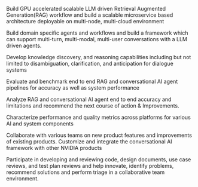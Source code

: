 Build GPU accelerated scalable LLM driven Retrieval Augmented Generation(RAG) workflow and build a scalable microservice based architecture deployable on multi-node, multi-cloud environment

Build domain specific agents and workflows and build a framework which can support multi-turn, multi-modal, multi-user conversations with a LLM driven agents.

Develop knowledge discovery, and reasoning capabilities including but not limited to disambiguation, clarification, and anticipation for dialogue systems

Evaluate and benchmark end to end RAG and conversational AI agent pipelines for accuracy as well as system performance

Analyze RAG and conversational AI agent end to end accuracy and limitations and recommend the next course of action & Improvements.

Characterize performance and quality metrics across platforms for various AI and system components

Collaborate with various teams on new product features and improvements of existing products. Customize and integrate the 
conversational AI framework with other NVIDIA products

Participate in developing and reviewing code, design documents, use case reviews, and test plan reviews and help innovate, identify problems, recommend solutions and perform triage in a collaborative team environment.
